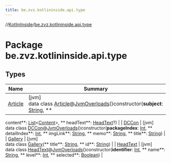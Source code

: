 ```yaml
---
title: be.zvz.kotlininside.api.type
---
```

//[KotlinInside](../../index.html)/[be.zvz.kotlininside.api.type](index.html)



# Package be.zvz.kotlininside.api.type

## Types

| Name | Summary |
|---|---|
| [Article](-article/index.html) | [jvm]<br>data class [Article](-article/index.html)@[JvmOverloads](https://kotlinlang.org/api/latest/jvm/stdlib/kotlin.jvm/-jvm-overloads/index.html)()constructor(**subject**: [String](https://kotlinlang.org/api/latest/jvm/stdlib/kotlin/-string/index.html), **
content**: [List](https://kotlinlang.org/api/latest/jvm/stdlib/kotlin.collections/-list/index.html)<[Content](../be.zvz.kotlininside.api.type.content/-content/index.html)>, **
headText**: [HeadText](-head-text/index.html)?) |
| [DCCon](-d-c-con/index.html) | [jvm]<br>data class [DCCon](-d-c-con/index.html)@[JvmOverloads](https://kotlinlang.org/api/latest/jvm/stdlib/kotlin.jvm/-jvm-overloads/index.html)()constructor(**packageIndex**: [Int](https://kotlinlang.org/api/latest/jvm/stdlib/kotlin/-int/index.html), **
detailIndex**: [Int](https://kotlinlang.org/api/latest/jvm/stdlib/kotlin/-int/index.html), **
imgLink**: [String](https://kotlinlang.org/api/latest/jvm/stdlib/kotlin/-string/index.html), **
memo**: [String](https://kotlinlang.org/api/latest/jvm/stdlib/kotlin/-string/index.html), **
title**: [String](https://kotlinlang.org/api/latest/jvm/stdlib/kotlin/-string/index.html)) |
| [Gallery](-gallery/index.html) | [jvm]<br>data class [Gallery](-gallery/index.html)(**
title**: [String](https://kotlinlang.org/api/latest/jvm/stdlib/kotlin/-string/index.html), **
id**: [String](https://kotlinlang.org/api/latest/jvm/stdlib/kotlin/-string/index.html)) |
| [HeadText](-head-text/index.html) | [jvm]<br>data class [HeadText](-head-text/index.html)@[JvmOverloads](https://kotlinlang.org/api/latest/jvm/stdlib/kotlin.jvm/-jvm-overloads/index.html)()constructor(**identifier**: [Int](https://kotlinlang.org/api/latest/jvm/stdlib/kotlin/-int/index.html), **
name**: [String](https://kotlinlang.org/api/latest/jvm/stdlib/kotlin/-string/index.html), **
level**: [Int](https://kotlinlang.org/api/latest/jvm/stdlib/kotlin/-int/index.html), **
selected**: [Boolean](https://kotlinlang.org/api/latest/jvm/stdlib/kotlin/-boolean/index.html)) |

